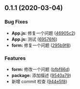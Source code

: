 ## 0.1.1 (2020-03-04)

### Bug Fixes

- **App.js:** 修复一个问题 ([46905c2](https://github.com/yuanguandong/recompose/commit/46905c28c903333c5df63a0ac876f19d5cfdb6e3))
- **App.js:** 测试 ([69576f6](https://github.com/yuanguandong/recompose/commit/69576f62ec4a596de9b45ea43fe74eb1b452f9ec))
- **form:** 修复一个问题 ([295b9f8](https://github.com/yuanguandong/recompose/commit/295b9f84495763da7ff5e71cfbb2ce204d2dfab0))

### Features

- **form:** 修改一个问题 ([bfbf86d](https://github.com/yuanguandong/recompose/commit/bfbf86d45d9b052a70e5b4e989491714e88a35ee))
- **package:** 添加描述 ([9540a79](https://github.com/yuanguandong/recompose/commit/9540a79764a5065efb00eb22b35c716f333b65f5))
- 新增 commit 检查 ([944e5f8](https://github.com/yuanguandong/recompose/commit/944e5f8baa6cece3575b2237b754243346deb6d1))
